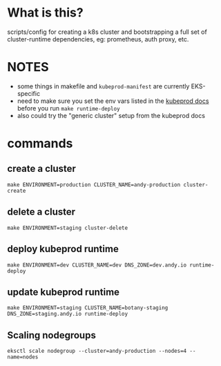# What is this?

scripts/config for creating a k8s cluster and bootstrapping a full set of cluster-runtime dependencies, eg: prometheus, auth proxy, etc.

# NOTES

* some things in makefile and `kubeprod-manifest` are currently EKS-specific
* need to make sure you set the env vars listed in the [kubeprod docs](https://github.com/bitnami/kube-prod-runtime/blob/master/docs/quickstart-eks.md#step-1-set-up-the-cluster) before you run `make runtime-deploy`
* also could try the "generic cluster" setup from the kubeprod docs

# commands

## create a cluster

```
make ENVIRONMENT=production CLUSTER_NAME=andy-production cluster-create
```

## delete a cluster

```
make ENVIRONMENT=staging cluster-delete
```

## deploy kubeprod runtime

```
make ENVIRONMENT=dev CLUSTER_NAME=dev DNS_ZONE=dev.andy.io runtime-deploy
```

## update kubeprod runtime

```
make ENVIRONMENT=staging CLUSTER_NAME=botany-staging DNS_ZONE=staging.andy.io runtime-deploy
```


## Scaling nodegroups

```
eksctl scale nodegroup --cluster=andy-production --nodes=4 --name=nodes
```
